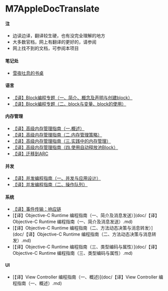 # M7AppleDocTranslate

#### 注
- 边读边译，翻译较生硬，也有没完全理解的地方
- 大多数官档，网上有翻译的更好的，请参阅
- 网上找不到的文档，可参阅本项目

#### 笔记处
- [雪夜吐息的书桌](http://chenms.farbox.com/)



#### 语言
- [【译】Block编程专题（一、简介、概念及声明与创建block）](doc/【译】Block编程专题（一、简介、概念及声明与创建block）.md)
- [【译】Block编程专题（二、block与变量、block的使用）](doc/【译】Block编程专题（二、block与变量、block的使用）.md)

#### 内存管理
- [【译】高级内存管理指南（一.概述）](doc/【译】高级内存管理指南（一.概述）.md)
- [【译】高级内存管理指南（二.内存管理策略）](doc/【译】高级内存管理指南（二.内存管理策略）.md)
- [【译】高级内存管理指南（三.实践中的内存管理）](doc/【译】高级内存管理指南（三.实践中的内存管理）.md)
- [【译】高级内存管理指南（四.使用自动释放池Block）](doc/【译】高级内存管理指南（四.使用自动释放池Block）.md)
- [【译】迁移到ARC](doc/【译】迁移到ARC.md)


#### 并发
- [【译】并发编程指南（一、并发与应用设计）](doc/【译】并发编程指南（一、并发与应用设计）.md)
- [【译】并发编程指南（二、操作队列）](doc/【译】并发编程指南（二、操作队列）.md)

#### 系统
- [【译】事件传输：响应链](doc/【译】事件传输：响应链.md)
- [【译】Objective-C Runtime 编程指南（一、简介及消息发送）](doc/【译】Objective-C Runtime 编程指南（一、简介及消息发送）.md)
- [【译】Objective-C Runtime 编程指南（二、方法动态决策与消息转发）](doc/【译】Objective-C Runtime 编程指南（二、方法动态决策与消息转发）.md)
- [【译】Objective-C Runtime 编程指南（三、类型编码与属性）](doc/【译】Objective-C Runtime 编程指南（三、类型编码与属性）.md)


#### UI
- [【译】View Controller 编程指南（一、概述)](doc/【译】View Controller 编程指南（一、概述）.md)

